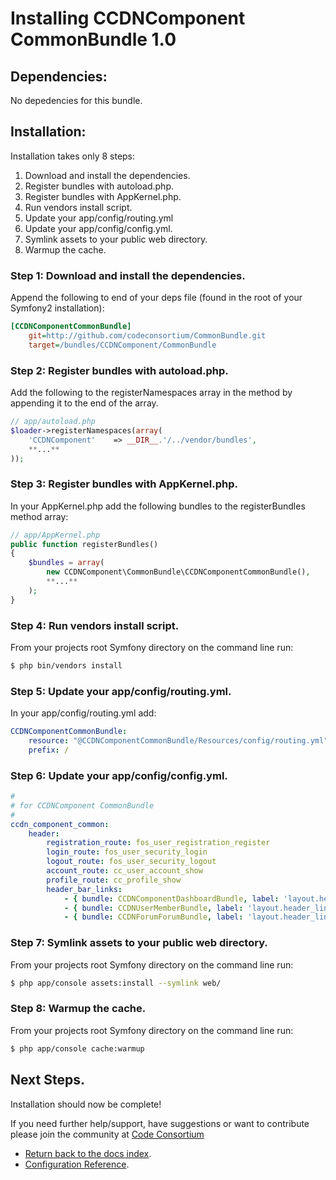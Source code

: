 Installing CCDNComponent CommonBundle 1.0
==========================================

## Dependencies:

No depedencies for this bundle.

## Installation:

Installation takes only 8 steps:

1. Download and install the dependencies.
2. Register bundles with autoload.php.
3. Register bundles with AppKernel.php.  
4. Run vendors install script.
5. Update your app/config/routing.yml
6. Update your app/config/config.yml. 
7. Symlink assets to your public web directory.
8. Warmup the cache.

### Step 1: Download and install the dependencies.
   
Append the following to end of your deps file (found in the root of your Symfony2 installation):

``` ini
[CCDNComponentCommonBundle]
    git=http://github.com/codeconsortium/CommonBundle.git
    target=/bundles/CCDNComponent/CommonBundle

```

### Step 2: Register bundles with autoload.php.

Add the following to the registerNamespaces array in the method by appending it to the end of the array.

``` php
// app/autoload.php
$loader->registerNamespaces(array(
    'CCDNComponent'    => __DIR__.'/../vendor/bundles',
	**...**
));
```

### Step 3: Register bundles with AppKernel.php.  

In your AppKernel.php add the following bundles to the registerBundles method array:  

``` php
// app/AppKernel.php
public function registerBundles()
{
    $bundles = array(
		new CCDNComponent\CommonBundle\CCDNComponentCommonBundle(),
		**...**
	);
}
```

### Step 4: Run vendors install script.

From your projects root Symfony directory on the command line run:

``` bash
$ php bin/vendors install
```

### Step 5: Update your app/config/routing.yml.

In your app/config/routing.yml add:  

``` yml
CCDNComponentCommonBundle:
    resource: "@CCDNComponentCommonBundle/Resources/config/routing.yml"
    prefix: /
```

### Step 6: Update your app/config/config.yml. 

``` yml
#
# for CCDNComponent CommonBundle
#
ccdn_component_common:
    header:
        registration_route: fos_user_registration_register
        login_route: fos_user_security_login
        logout_route: fos_user_security_logout
        account_route: cc_user_account_show
        profile_route: cc_profile_show
        header_bar_links:
            - { bundle: CCDNComponentDashboardBundle, label: 'layout.header_links.dashboard', route: 'cc_dashboard_index' }
            - { bundle: CCDNUserMemberBundle, label: 'layout.header_links.members', route: 'cc_members_index'}
            - { bundle: CCDNForumForumBundle, label: 'layout.header_links.forum', route: cc_forum_index }

```

### Step 7: Symlink assets to your public web directory.

From your projects root Symfony directory on the command line run:

``` bash
$ php app/console assets:install --symlink web/
```

### Step 8: Warmup the cache.

From your projects root Symfony directory on the command line run:

``` bash
$ php app/console cache:warmup
```

## Next Steps.

Installation should now be complete!

If you need further help/support, have suggestions or want to contribute please join the community at [Code Consortium](http://www.codeconsortium.com)

- [Return back to the docs index](index.md).
- [Configuration Reference](configuration_reference.md).
